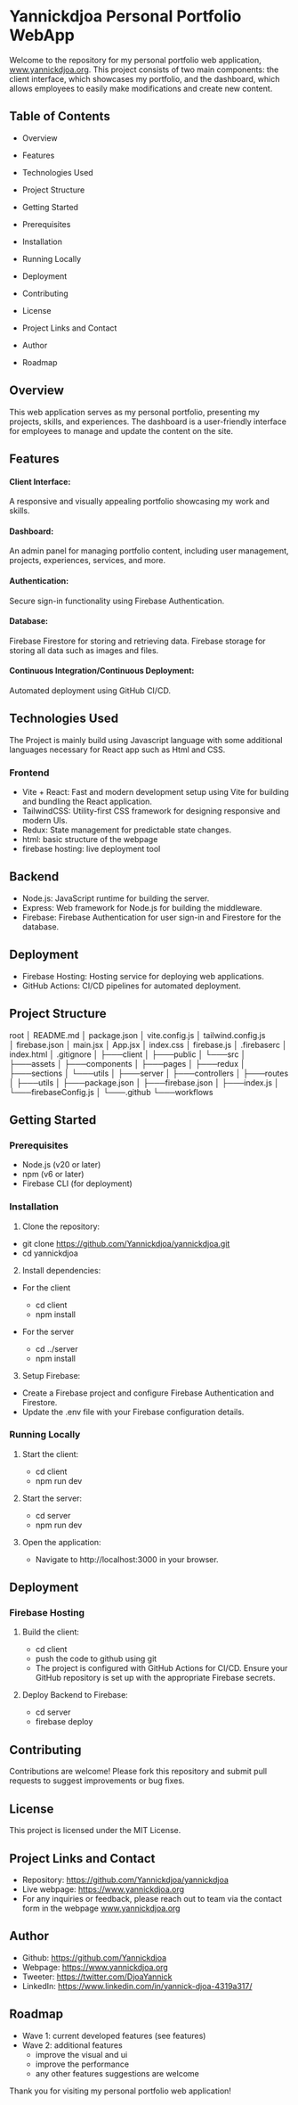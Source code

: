 # Yannickdjoa Personal Portfolio WebApp

Welcome to the repository for my personal portfolio web application, www.yannickdjoa.org. This project consists of two main components: the client interface, which showcases my portfolio, and the dashboard, which allows employees to easily make modifications and create new content.

## Table of Contents

- Overview

- Features

- Technologies Used

- Project Structure

- Getting Started

- Prerequisites

- Installation

- Running Locally

- Deployment

- Contributing

- License

- Project Links and Contact

- Author

- Roadmap

## Overview

This web application serves as my personal portfolio, presenting my projects, skills, and experiences. The dashboard is a user-friendly interface for employees to manage and update the content on the site.

## Features

#### Client Interface:

A responsive and visually appealing portfolio showcasing my work and skills.

#### Dashboard:

An admin panel for managing portfolio content, including user management, projects, experiences, services, and more.

#### Authentication:

Secure sign-in functionality using Firebase Authentication.

#### Database:

Firebase Firestore for storing and retrieving data. Firebase storage for storing all data such as images and files.

#### Continuous Integration/Continuous Deployment:

Automated deployment using GitHub CI/CD.

## Technologies Used

The Project is mainly build using Javascript language with some additional languages necessary for React app such as Html and CSS.

### Frontend

- Vite + React: Fast and modern development setup using Vite for building and bundling the React application.
- TailwindCSS: Utility-first CSS framework for designing responsive and modern UIs.
- Redux: State management for predictable state changes.
- html: basic structure of the webpage
- firebase hosting: live deployment tool

## Backend

- Node.js: JavaScript runtime for building the server.
- Express: Web framework for Node.js for building the middleware.
- Firebase: Firebase Authentication for user sign-in and Firestore for the database.

## Deployment

- Firebase Hosting: Hosting service for deploying web applications.
- GitHub Actions: CI/CD pipelines for automated deployment.

## Project Structure

root
│ README.md
│ package.json
│ vite.config.js
│ tailwind.config.js  
│ firebase.json
│ main.jsx
│ App.jsx
│ index.css
│ firebase.js
│ .firebaserc
│ index.html
│ .gitignore
│
├───client
│ ├───public
│ └───src
│ ├───assets
│ ├───components
│ ├───pages
│ ├───redux
│ ├───sections
│ └───utils
│
├───server
│ ├───controllers
│ ├───routes
│ ├───utils
│ ├───package.json
│ ├───firebase.json
│ ├───index.js
│ └───firebaseConfig.js
│
└───.github
└───workflows

## Getting Started

### Prerequisites

- Node.js (v20 or later)
- npm (v6 or later)
- Firebase CLI (for deployment)

### Installation

1. Clone the repository:

- git clone https://github.com/Yannickdjoa/yannickdjoa.git
- cd yannickdjoa

2. Install dependencies:

- For the client

  - cd client
  - npm install

- For the server
  - cd ../server
  - npm install

3. Setup Firebase:

- Create a Firebase project and configure Firebase Authentication and Firestore.
- Update the .env file with your Firebase configuration details.

### Running Locally

1. Start the client:

   - cd client
   - npm run dev

2. Start the server:

   - cd server
   - npm run dev

3. Open the application:
   - Navigate to http://localhost:3000 in your browser.

## Deployment

### Firebase Hosting

1. Build the client:

   - cd client
   - push the code to github using git
   - The project is configured with GitHub Actions for CI/CD. Ensure your GitHub repository is set up with the appropriate Firebase secrets.

2. Deploy Backend to Firebase:
   - cd server
   - firebase deploy

## Contributing

Contributions are welcome! Please fork this repository and submit pull requests to suggest improvements or bug fixes.

## License

This project is licensed under the MIT License.

## Project Links and Contact

- Repository: https://github.com/Yannickdjoa/yannickdjoa
- Live webpage: https://www.yannickdjoa.org
- For any inquiries or feedback, please reach out to team via the contact form in the webpage www.yannickdjoa.org

## Author

- Github: https://github.com/Yannickdjoa
- Webpage: https://www.yannickdjoa.org
- Tweeter: https://twitter.com/DjoaYannick
- LinkedIn: https://www.linkedin.com/in/yannick-djoa-4319a317/

## Roadmap

- Wave 1: current developed features (see features)
- Wave 2: additional features
  - improve the visual and ui
  - improve the performance
  - any other features suggestions are welcome

Thank you for visiting my personal portfolio web application!
